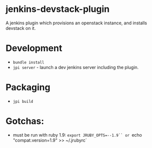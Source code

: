 jenkins-devstack-plugin
=======================

A jenkins plugin which provisions an openstack instance, and installs devstack on it.


# Development
* `bundle install`
* `jpi server` - launch a dev jenkins server including the plugin.

# Packaging
* `jpi build`

# Gotchas:
* must be run with ruby 1.9: `export JRUBY_OPTS=--1.9`` or `echo "compat.version=1.9" >> ~/.jrubyrc`
